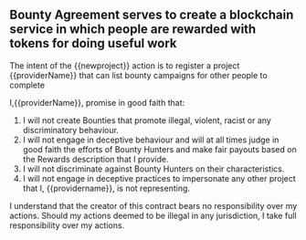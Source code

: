 ## Bounty Agreement serves to create a blockchain service in which people are rewarded with tokens for doing useful work

The intent of the {{newproject}} action is to register a project {{providerName}} that can list bounty campaigns for other people to complete

I,{{providerName}}, promise in good faith that:

1. I will not create Bounties that promote illegal, violent, racist or any discriminatory behaviour.
2. I will not engage in deceptive behaviour and will at all times judge in good faith the efforts of Bounty Hunters and make fair payouts based on the Rewards description that I provide.
3. I will not discriminate against Bounty Hunters on their characteristics.
4. I will not engage in deceptive practices to impersonate any other project that I, {{providername}}, is not representing.


I understand that the creator of this contract bears no responsibility over my actions. Should my actions deemed to be illegal in any jurisdiction, I take full responsibility over my actions. 
